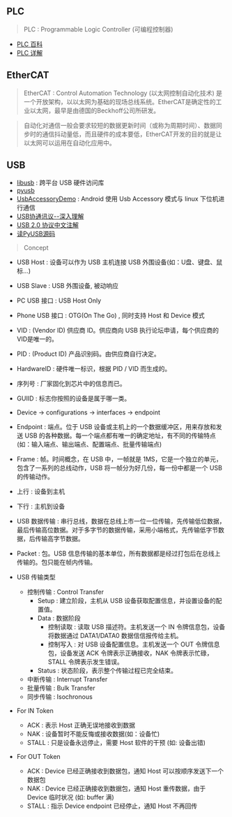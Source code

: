 ## PLC
> PLC : Programmable Logic Controller (可编程控制器)

- [PLC 百科](http://plc.baike.com/category-135700.html)
- [PLC 详解](https://www.crifan.com/summary_plc_detail_introduction/)

## EtherCAT
> EtherCAT : Control Automation Technology (以太网控制自动化技术) 是一个开放架构，以以太网为基础的现场总线系统。EtherCAT是确定性的工业以太网，最早是由德国的Beckhoff公司所研发。

> 自动化对通信一般会要求较短的数据更新时间（或称为周期时间）、数据同步时的通信抖动量低，而且硬件的成本要低，EtherCAT开发的目的就是让以太网可以运用在自动化应用中。

## USB

- [libusb](https://github.com/libusb/libusb) : 跨平台 USB 硬件访问库
- [pyusb](https://github.com/pyusb/pyusb)
- [UsbAccessoryDemo](https://github.com/GavinAndre/UsbAccessoryDemo) : Android 使用 Usb Accessory 模式与 linux 下位机进行通信
- [USB协通讯议--深入理解](https://blog.csdn.net/myarrow/article/details/8484113)
- [USB 2.0 协议中文注解](https://blog.csdn.net/encourage2011/article/details/73265161)
- [读PyUSB源码](http://blog.sina.com.cn/s/blog_4513dde60102wxt4.html)

> Concept

- USB Host : 设备可以作为 USB 主机连接 USB 外围设备(如：U盘、键盘、鼠标...)
- USB Slave : USB 外围设备, 被动响应
- PC USB 接口 : USB Host Only
- Phone USB 接口 : OTG(On The Go) , 同时支持 Host 和 Device 模式

- VID : (Vendor ID) 供应商 ID。供应商向 USB 执行论坛申请，每个供应商的VID是唯一的。
- PID : (Product ID) 产品识别码。由供应商自行决定。
- HardwareID : 硬件唯一标识，根据 PID / VID 而生成的。
- 序列号 : 厂家固化到芯片中的信息而已。
- GUIID : 标志你按照的设备是属于哪一类。

- Device -> configurations -> interfaces -> endpoint

- Endpoint : 端点。位于 USB 设备或主机上的一个数据缓冲区，用来存放和发送 USB 的各种数据。每一个端点都有唯一的确定地址，有不同的传输特点(如：输入端点、输出端点、配置端点、批量传输端点)
- Frame : 帧。时间概念，在 USB 中，一帧就是 1MS，它是一个独立的单元，包含了一系列的总线动作，USB 将一帧分为好几份，每一份中都是一个 USB 的传输动作。
- 上行 : 设备到主机
- 下行 : 主机到设备

- USB 数据传输 : 串行总线，数据在总线上市一位一位传输，先传输低位数据，最后传输高位数据。对于多字节的数据传输，采用小端格式，先传输低字节数据，后传输高字节数据。
- Packet : 包。USB 信息传输的基本单位，所有数据都是经过打包后在总线上传输的。包只能在帧内传输。

- USB 传输类型
    * 控制传输 : Control Transfer
        + Setup : 建立阶段，主机从 USB 设备获取配置信息，并设置设备的配置值。
        + Data : 数据阶段
            * 控制读取 : 读取 USB 描述符。主机发送一个 IN 令牌信息包，设备将数据通过 DATA1/DATA0 数据信信报传给主机。
            * 控制写入 : 对 USB 设备配置信息。主机发送一个 OUT 令牌信息包，设备发送 ACK 令牌表示正确接收，NAK 令牌表示忙碌，STALL 令牌表示发生错误。
        + Status : 状态阶段，表示整个传输过程已完全结束。
    * 中断传输 : Interrupt Transfer
    * 批量传输 : Bulk Transfer
    * 同步传输 : Isochronous

- For IN Token 
    * ACK : 表示 Host 正确无误地接收到数据
    * NAK : 设备暂时不能反悔或接收数据(如：设备忙)
    * STALL : 只是设备永远停止，需要 Host 软件的干预 (如: 设备出错)
- For OUT Token 
    * ACK : Device 已经正确接收到数据包，通知 Host 可以按顺序发送下一个数据包
    * NAK : Device 已经正确接收到数据包，通知 Host 重传数据，由于 Device 临时状况 (如: buffer 满)
    * STALL : 指示 Device endpoint 已经停止，通知 Host 不再回传
